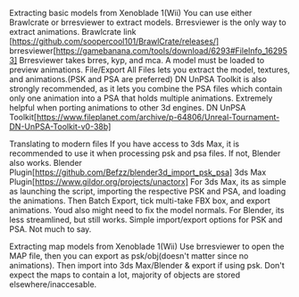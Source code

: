 Extracting basic models from Xenoblade 1(Wii)
You can use either Brawlcrate or brresviewer to extract models. Brresviewer is the only way to extract animations.
Brawlcrate link [https://github.com/soopercool101/BrawlCrate/releases/]
brresviewer[https://gamebanana.com/tools/download/6293#FileInfo_162953]
Brresviewer takes brres, kyp, and mca. A model must be loaded to preview animations.
File/Export All Files lets you extract the model, textures, and animations.(PSK and PSA are preferred)
DN UnPSA Toolkit is also strongly recommended, as it lets you combine the PSA files which contain only one animation into a PSA that holds multiple animations. Extremely helpful when porting animations to other 3d engines.
DN UnPSA Toolkit[https://www.fileplanet.com/archive/p-64806/Unreal-Tournament-DN-UnPSA-Toolkit-v0-38b]

Translating to modern files
If you have access to 3ds Max, it is recommended to use it when processing psk and psa files. If not, Blender also works.
Blender Plugin[https://github.com/Befzz/blender3d_import_psk_psa]
3ds Max Plugin[https://www.gildor.org/projects/unactorx]
For 3ds Max, its as simple as launching the script, importing the respective PSK and PSA, and loading the animations.
Then Batch Export, tick multi-take FBX box, and export animations. Youd also might need to fix the model normals.
For Blender, its less streamlined, but still works. Simple import/export options for PSK and PSA. Not much to say.

Extracting map models from Xenoblade 1(Wii)
Use brresviewer to open the MAP file, then you can export as psk/obj(doesn't matter since no animations).
Then import into 3ds Max/Blender & export if using psk. Don't expect the maps to contain a lot, majority of objects are stored elsewhere/inaccesable.
